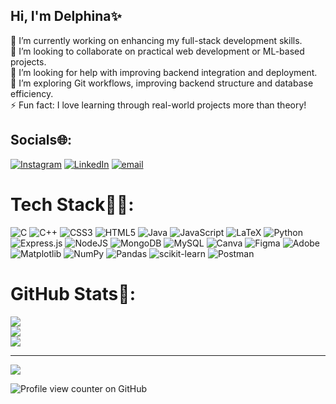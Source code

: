 ## Hi, I'm Delphina✨

🔭 I’m currently working on enhancing my full-stack development skills.<br/>
👯 I’m looking to collaborate on practical web development or ML-based projects.<br/>
🤝 I’m looking for help with improving backend integration and deployment.<br/>
🌱 I’m exploring Git workflows, improving backend structure and database efficiency.<br/>
⚡ Fun fact: I love learning through real-world projects more than theory!<br/>

## Socials🌐:
[![Instagram](https://img.shields.io/badge/Instagram-%23E4405F.svg?logo=Instagram&logoColor=white)](https://instagram.com/delphinaemoin) [![LinkedIn](https://img.shields.io/badge/LinkedIn-%230077B5.svg?logo=linkedin&logoColor=white)](https://linkedin.com/in/www.linkedin.com/in/delphinaemoin) [![email](https://img.shields.io/badge/Email-D14836?logo=gmail&logoColor=white)](mailto:delphina429@gmail.com) 

# Tech Stack👩‍💻:
![C](https://img.shields.io/badge/c-%2300599C.svg?style=for-the-badge&logo=c&logoColor=white) ![C++](https://img.shields.io/badge/c++-%2300599C.svg?style=for-the-badge&logo=c%2B%2B&logoColor=white) ![CSS3](https://img.shields.io/badge/css3-%231572B6.svg?style=for-the-badge&logo=css3&logoColor=white) ![HTML5](https://img.shields.io/badge/html5-%23E34F26.svg?style=for-the-badge&logo=html5&logoColor=white) ![Java](https://img.shields.io/badge/java-%23ED8B00.svg?style=for-the-badge&logo=openjdk&logoColor=white) ![JavaScript](https://img.shields.io/badge/javascript-%23323330.svg?style=for-the-badge&logo=javascript&logoColor=%23F7DF1E) ![LaTeX](https://img.shields.io/badge/latex-%23008080.svg?style=for-the-badge&logo=latex&logoColor=white) ![Python](https://img.shields.io/badge/python-3670A0?style=for-the-badge&logo=python&logoColor=ffdd54) ![Express.js](https://img.shields.io/badge/express.js-%23404d59.svg?style=for-the-badge&logo=express&logoColor=%2361DAFB) ![NodeJS](https://img.shields.io/badge/node.js-6DA55F?style=for-the-badge&logo=node.js&logoColor=white) ![MongoDB](https://img.shields.io/badge/MongoDB-%234ea94b.svg?style=for-the-badge&logo=mongodb&logoColor=white) ![MySQL](https://img.shields.io/badge/mysql-4479A1.svg?style=for-the-badge&logo=mysql&logoColor=white) ![Canva](https://img.shields.io/badge/Canva-%2300C4CC.svg?style=for-the-badge&logo=Canva&logoColor=white) ![Figma](https://img.shields.io/badge/figma-%23F24E1E.svg?style=for-the-badge&logo=figma&logoColor=white) ![Adobe](https://img.shields.io/badge/adobe-%23FF0000.svg?style=for-the-badge&logo=adobe&logoColor=white) ![Matplotlib](https://img.shields.io/badge/Matplotlib-%23ffffff.svg?style=for-the-badge&logo=Matplotlib&logoColor=black) ![NumPy](https://img.shields.io/badge/numpy-%23013243.svg?style=for-the-badge&logo=numpy&logoColor=white) ![Pandas](https://img.shields.io/badge/pandas-%23150458.svg?style=for-the-badge&logo=pandas&logoColor=white) ![scikit-learn](https://img.shields.io/badge/scikit--learn-%23F7931E.svg?style=for-the-badge&logo=scikit-learn&logoColor=white) ![Postman](https://img.shields.io/badge/Postman-FF6C37?style=for-the-badge&logo=postman&logoColor=white)
# GitHub Stats🌱:
![](https://github-readme-stats.vercel.app/api?username=Delphina2904&theme=radical&hide_border=false&include_all_commits=false&count_private=false)<br/>
![](https://nirzak-streak-stats.vercel.app/?user=Delphina2904&theme=radical&hide_border=false)<br/>
![](https://github-readme-stats.vercel.app/api/top-langs/?username=Delphina2904&theme=radical&hide_border=false&include_all_commits=false&count_private=false&layout=compact)

---
[![](https://visitcount.itsvg.in/api?id=Delphina2904&icon=0&color=10)](https://visitcount.itsvg.in)

![Profile view counter on GitHub](https://komarev.com/ghpvc/?username=Delphina2904)
<!-- Proudly created with GPRM ( https://gprm.itsvg.in ) -->
